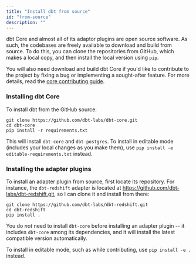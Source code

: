 ```yaml
---
title: "Install dbt from source"
id: "from-source"
description: ""
---
```


dbt Core and almost all of its adaptor plugins are open source software. As such, the codebases are freely available to download and build from source. To do this, you can clone the repositories from GitHub, which makes a local copy, and then install the local version using `pip`.

You will also need download and build dbt Core if you'd like to contribute to the project by fixing a bug or implementing a sought-after feature. For more details, read the [core contributing guide](https://github.com/dbt-labs/dbt/blob/HEAD/CONTRIBUTING.md).

### Installing dbt Core

To install dbt from the GitHub source:

```shell
git clone https://github.com/dbt-labs/dbt-core.git
cd dbt-core
pip install -r requirements.txt
```

This will install `dbt-core` and `dbt-postgres`. To install in editable mode (includes your local changes as you make them), use `pip install -e editable-requirements.txt` instead.

### Installing the adapter plugins

To install an adapter plugin from source, first locate its repository. For instance, the `dbt-redshift` adapter is located at https://github.com/dbt-labs/dbt-redshift.git, so I can clone it and install from there:

```shell
git clone https://github.com/dbt-labs/dbt-redshift.git
cd dbt-redshift
pip install .
```

You do _not_ need to install `dbt-core` before installing an adapter plugin -- it includes `dbt-core` among its dependencies, and it will install the latest compatible version automatically.

To install in editable mode, such as while contributing, use `pip install -e .` instead.

<FAQ src="install-pip-os-prereqs" />
<FAQ src="install-python-compatibility" />
<FAQ src="install-pip-best-practices" />

